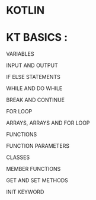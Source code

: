 # KOTLIN


# KT BASICS : 

VARIABLES

INPUT AND OUTPUT

IF ELSE STATEMENTS

WHILE AND DO WHILE

BREAK AND CONTINUE

FOR LOOP

ARRAYS, ARRAYS AND FOR LOOP

FUNCTIONS

FUNCTION PARAMETERS

CLASSES

MEMBER FUNCTIONS

GET AND SET METHODS

INIT KEYWORD
